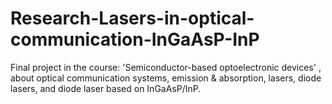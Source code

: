 # Research-Lasers-in-optical-communication-InGaAsP-InP
Final project in the course: 'Semiconductor-based optoelectronic devices' , about optical communication systems, emission &amp; absorption, lasers, diode lasers, and diode laser based on InGaAsP/InP.
